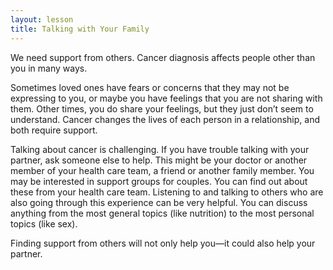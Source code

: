 ```yaml
---
layout: lesson
title: Talking with Your Family
---
```


We need support from others. Cancer diagnosis affects people other than you in many ways. 

Sometimes loved ones have fears or concerns that they may not be expressing to you, or maybe you have feelings that you are not sharing with them. Other times, you do share your feelings, but they just don’t seem to understand. Cancer changes the lives of each person in a relationship, and both require support. 

Talking about cancer is challenging. If you have trouble talking with your partner, ask someone else to help. This might be your doctor or another member of your health care team, a friend or another family member. You may be interested in support groups for couples. You can find out about these from your health care team. Listening to and talking to others who are also going through this experience can be very helpful. You can discuss anything from the most general topics (like nutrition) to the most personal topics (like sex).

Finding support from others will not only help you—it could also help your partner.
